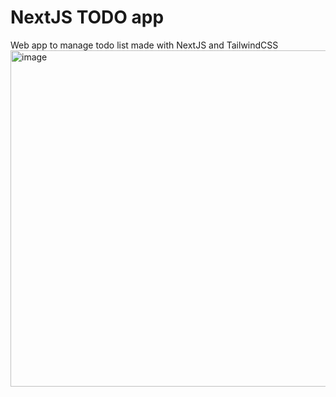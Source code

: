 # NextJS TODO app
Web app to manage todo list made with NextJS and TailwindCSS
<img width="1133" height="538" alt="image" src="https://github.com/user-attachments/assets/7c2b4970-240c-4416-9ba5-c790555c2ee3" />
